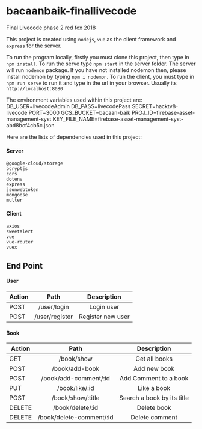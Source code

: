 # bacaanbaik-finallivecode

Final Livecode phase 2 red fox 2018

This project is created using `nodejs`, `vue` as the client framework and `express` for the server.

To run the program locally, firstly you must clone this project, then type in `npm install`. To run the serve type `npm start` in the server folder. The server will run `nodemon` package. If you have not installed nodemon then, please install nodemon by typing `npm i nodemon`. To run the client, you must type in `npm run serve` to run it and type in the url in your browser. Usually its `http://localhost:8080`

The environment variables used within this project are:
    DB_USER=livecodeAdmin
    DB_PASS=livecodePass
    SECRET=hacktv8-livecode
    PORT=3000
    GCS_BUCKET=bacaan-baik
    PROJ_ID=firebase-asset-management-syst
    KEY_FILE_NAME=firebase-asset-management-syst-abd8bcf4cb5c.json

Here are the lists of dependencies used in this project:
#### Server

    @google-cloud/storage
    bcryptjs
    cors
    dotenv
    express
    jsonwebtoken
    mongoose
    multer
    
#### Client

    axios
    sweetalert
    vue
    vue-router
    vuex

## End Point

#### User
| Action | Path | Description |
|---------|:-----:|:----------:|
|POST|/user/login|Login user|
|POST|/user/register|Register new user|

#### Book
| Action | Path | Description |
|---------|:-----:|:----------:|
|GET|/book/show|Get all books|
|POST|/book/add-book|Add new book|
|POST|/book/add-comment/:id|Add Comment to a book|
|PUT|/book/like/:id|Like a book|
|POST|/book/show/:title|Search a book by its title|
|DELETE|/book/delete/:id|Delete book|
|DELETE|/book/delete-comment/:id|Delete comment|